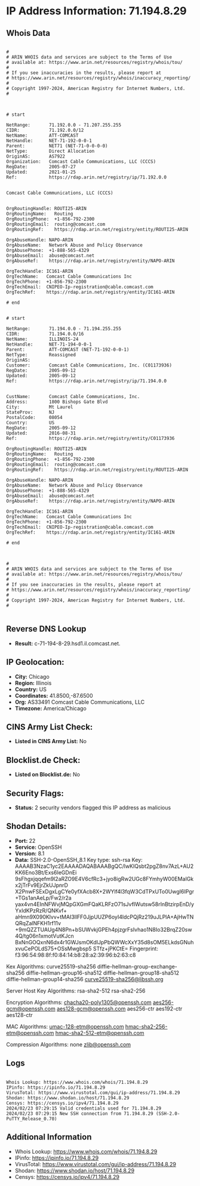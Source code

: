 # IP Address Information: 71.194.8.29

## Whois Data
```

#
# ARIN WHOIS data and services are subject to the Terms of Use
# available at: https://www.arin.net/resources/registry/whois/tou/
#
# If you see inaccuracies in the results, please report at
# https://www.arin.net/resources/registry/whois/inaccuracy_reporting/
#
# Copyright 1997-2024, American Registry for Internet Numbers, Ltd.
#



# start

NetRange:       71.192.0.0 - 71.207.255.255
CIDR:           71.192.0.0/12
NetName:        ATT-COMCAST
NetHandle:      NET-71-192-0-0-1
Parent:         NET71 (NET-71-0-0-0-0)
NetType:        Direct Allocation
OriginAS:       AS7922
Organization:   Comcast Cable Communications, LLC (CCCS)
RegDate:        2005-07-27
Updated:        2021-01-25
Ref:            https://rdap.arin.net/registry/ip/71.192.0.0


Comcast Cable Communications, LLC (CCCS)


OrgRoutingHandle: ROUTI25-ARIN
OrgRoutingName:   Routing
OrgRoutingPhone:  +1-856-792-2300 
OrgRoutingEmail:  routing@comcast.com
OrgRoutingRef:    https://rdap.arin.net/registry/entity/ROUTI25-ARIN

OrgAbuseHandle: NAPO-ARIN
OrgAbuseName:   Network Abuse and Policy Observance
OrgAbusePhone:  +1-888-565-4329 
OrgAbuseEmail:  abuse@comcast.net
OrgAbuseRef:    https://rdap.arin.net/registry/entity/NAPO-ARIN

OrgTechHandle: IC161-ARIN
OrgTechName:   Comcast Cable Communications Inc
OrgTechPhone:  +1-856-792-2300 
OrgTechEmail:  CNIPEO-Ip-registration@cable.comcast.com
OrgTechRef:    https://rdap.arin.net/registry/entity/IC161-ARIN

# end


# start

NetRange:       71.194.0.0 - 71.194.255.255
CIDR:           71.194.0.0/16
NetName:        ILLINOIS-24
NetHandle:      NET-71-194-0-0-1
Parent:         ATT-COMCAST (NET-71-192-0-0-1)
NetType:        Reassigned
OriginAS:       
Customer:       Comcast Cable Communications, Inc. (C01173936)
RegDate:        2005-09-12
Updated:        2005-09-12
Ref:            https://rdap.arin.net/registry/ip/71.194.0.0


CustName:       Comcast Cable Communications, Inc.
Address:        1800 Bishops Gate Blvd
City:           Mt Laurel
StateProv:      NJ
PostalCode:     08054
Country:        US
RegDate:        2005-09-12
Updated:        2016-08-31
Ref:            https://rdap.arin.net/registry/entity/C01173936

OrgRoutingHandle: ROUTI25-ARIN
OrgRoutingName:   Routing
OrgRoutingPhone:  +1-856-792-2300 
OrgRoutingEmail:  routing@comcast.com
OrgRoutingRef:    https://rdap.arin.net/registry/entity/ROUTI25-ARIN

OrgAbuseHandle: NAPO-ARIN
OrgAbuseName:   Network Abuse and Policy Observance
OrgAbusePhone:  +1-888-565-4329 
OrgAbuseEmail:  abuse@comcast.net
OrgAbuseRef:    https://rdap.arin.net/registry/entity/NAPO-ARIN

OrgTechHandle: IC161-ARIN
OrgTechName:   Comcast Cable Communications Inc
OrgTechPhone:  +1-856-792-2300 
OrgTechEmail:  CNIPEO-Ip-registration@cable.comcast.com
OrgTechRef:    https://rdap.arin.net/registry/entity/IC161-ARIN

# end



#
# ARIN WHOIS data and services are subject to the Terms of Use
# available at: https://www.arin.net/resources/registry/whois/tou/
#
# If you see inaccuracies in the results, please report at
# https://www.arin.net/resources/registry/whois/inaccuracy_reporting/
#
# Copyright 1997-2024, American Registry for Internet Numbers, Ltd.
#


```
## Reverse DNS Lookup
- **Result:** c-71-194-8-29.hsd1.il.comcast.net.

## IP Geolocation:
- **City:** Chicago
- **Region:** Illinois
- **Country:** US
- **Coordinates:** 41.8500,-87.6500
- **Org:** AS33491 Comcast Cable Communications, LLC
- **Timezone:** America/Chicago

## CINS Army List Check:
- **Listed in CINS Army List:** 
No

## Blocklist.de Check:
- **Listed on Blocklist.de:** 
No

## Security Flags:
- **Status:** 2 security vendors flagged this IP address as malicious

## Shodan Details:
- **Port:** 22
- **Service:** OpenSSH
- **Version:** 8.1
- **Data:** SSH-2.0-OpenSSH_8.1
Key type: ssh-rsa
Key: AAAAB3NzaC1yc2EAAAADAQABAAABgQC/lwKIQsbt2pgZ8nv7AzL+AU2KK6Eno3Bt/Exs6IeGDnEi
9sFhgxjqqefm9l2aRZO9E4V6cfRc3+jyo8igRw2UGc8FYmhyW00EMaIGkx2jTrFv9EjrZkUJpnrD
X2PnwFSExDgxLgCYe0yfXAcb8X+2WYlf4l3fqW3CdTPxUTo0UwgI6IPgr+TGs1anAeLp/Fw2/r2a
yax4vn4EInNFWvjMQpGXGmFQaKLRFzO71sJvfIWutsw58rInBtzirpEnD/yYxIdKPzRzR/QNKvf+
aHmn9X090Klvv+tMAI3llFF0JjpUUZP6oyI4ldcPQjRz219uJLPlA+AjHwTNQRqZalNFKH1rf11v
+9mQZZTUAUg4N8Pn+bSUWvkjGPEh4pjzgrFsIvhao1N8Io32BrqZ20sw4Q/tg06n1xmotVutKJcn
BxNnGOQxnN6dx4r1GWJsmOKdIJpPbQWWcXxY35d8sOM5ELkdsGNuhxvuCePOLdS75+OSsMwgbsp5
STfz+jPKCtE=
Fingerprint: f3:96:54:98:8f:f0:84:14:b8:28:a2:39:96:b2:63:c8

Kex Algorithms:
	curve25519-sha256
	diffie-hellman-group-exchange-sha256
	diffie-hellman-group16-sha512
	diffie-hellman-group18-sha512
	diffie-hellman-group14-sha256
	curve25519-sha256@libssh.org

Server Host Key Algorithms:
	rsa-sha2-512
	rsa-sha2-256

Encryption Algorithms:
	chacha20-poly1305@openssh.com
	aes256-gcm@openssh.com
	aes128-gcm@openssh.com
	aes256-ctr
	aes192-ctr
	aes128-ctr

MAC Algorithms:
	umac-128-etm@openssh.com
	hmac-sha2-256-etm@openssh.com
	hmac-sha2-512-etm@openssh.com

Compression Algorithms:
	none
	zlib@openssh.com


## Logs
```

Whois Lookup: https://www.whois.com/whois/71.194.8.29
IPinfo: https://ipinfo.io/71.194.8.29
VirusTotal: https://www.virustotal.com/gui/ip-address/71.194.8.29
Shodan: https://www.shodan.io/host/71.194.8.29
Censys: https://censys.io/ipv4/71.194.8.29
2024/02/23 07:29:15 Valid credentials used for 71.194.8.29
2024/02/23 07:29:15 New SSH connection from 71.194.8.29 (SSH-2.0-PuTTY_Release_0.70)

```
## Additional Information
- Whois Lookup: https://www.whois.com/whois/71.194.8.29
- IPinfo: https://ipinfo.io/71.194.8.29
- VirusTotal: https://www.virustotal.com/gui/ip-address/71.194.8.29
- Shodan: https://www.shodan.io/host/71.194.8.29
- Censys: https://censys.io/ipv4/71.194.8.29

